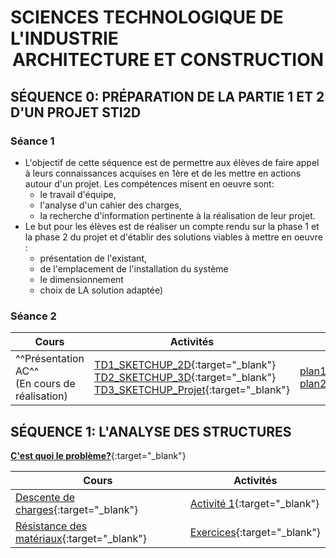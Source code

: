 [^nbp]: [Les formules ](../les_formules.md)

# SCIENCES TECHNOLOGIQUE DE L'INDUSTRIE <br/> <center>**ARCHITECTURE ET CONSTRUCTION**</center>
## SÉQUENCE 0: **PRÉPARATION DE LA PARTIE 1 ET 2 D'UN PROJET STI2D**

<!--
* [Progression STI2D AC](./progression_ac.md)  
-->
### Séance 1
* L'objectif de cette séquence est de permettre aux élèves de faire appel à leurs connaissances acquises en 1ère et de les mettre en actions autour d'un projet. Les compétences misent en oeuvre sont:    
    * le travail d'équipe, 
    * l'analyse d'un cahier des charges, 
    * la recherche d'information pertinente à la réalisation de leur projet.
* Le but pour les élèves est de réaliser un compte rendu sur la phase 1 et la phase 2 du projet et d'établir des solutions viables à mettre en oeuvre :
    * présentation de l'existant, 
    * de l'emplacement de l'installation du système    
    * le dimensionnement 
    * choix de LA solution adaptée)

### Séance 2
| Cours | Activités | Ressources |
| -- | -- | -- |
| ^^Présentation AC^^ <br/> (En cours de réalisation) | [TD1_SKETCHUP_2D](./Seq0/activites/TD1_SKETCHUP_2D.pdf){:target="_blank"} <br/> [TD2_SKETCHUP_3D](./Seq0/activites/TD2_SKETCHUP_3D.pdf){:target="_blank"} <br/> [TD3_SKETCHUP_Projet](./Seq0/activites/TD3_SKETCHUP_Projet.pdf){:target="_blank"}| [plan1.png](./Seq0/activites/plan1.png){:target="_blank"} <br/> [plan2.jpg](./Seq0/activites/plan2.jpg){:target="_blank"} |


<!-- 
Lien vers la sources
https://conseils-thermiques.org/contenu/maison-ossature-bois.php
-->

## SÉQUENCE 1: **L'ANALYSE DES STRUCTURES**

[**C'est quoi le problème?**](./Seq1/Cours/lancement.md){:target="_blank"}

| Cours | Activités |
| -- | -- |
| [Descente de charges](./Seq1/Cours/ddc_cours.md){:target="_blank"} | [Activité 1](./Seq1/Activités/activite1.md){:target="_blank"} |
| [Résistance des matériaux](./Seq1/Cours/rdm_cours.md){:target="_blank"} |  [Exercices](./Seq1/Cours/rdm_exercice.md){:target="_blank"} |



